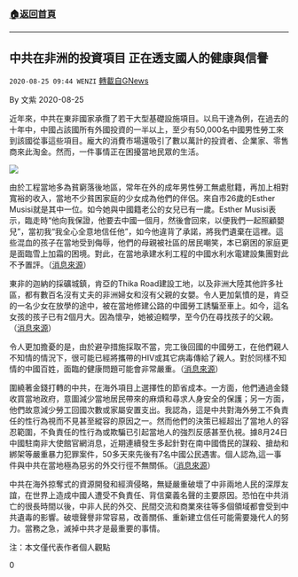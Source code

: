 ###  [:house:返回首頁](https://github.com/ourhimalayas/txt)
---

## 中共在非洲的投資項目 正在透支國人的健康與信譽
`2020-08-25 09:44 WENZI` [轉載自GNews](https://gnews.org/zh-hant/316342/)

By 文紫
2020-08-25

近年來，中共在東非國家承攬了若干大型基礎設施項目。以烏干達為例，在過去的十年中，中國占該國所有外國投資的一半以上，至少有50,000名中國男性勞工來到該國從事這些項目。龐大的消費市場還吸引了數以萬計的投資者、企業家、零售商來此淘金。然而，一件事情正在困擾當地民眾的生活。

![](https://s3.amazonaws.com/gnews-media-offload/wp-content/uploads/2020/08/25093327/%E6%97%A0%E6%A0%87%E9%A2%98-13.png)

由於工程當地多為貧窮落後地區，常年在外的成年男性勞工無處慰籍，再加上相對寬裕的收入，當地不少貧困家庭的少女成為他們的伴侶。來自市26歲的Esther Musisi就是其中一位。如今她與中國籍老公的女兒已有一歲。Esther Musisi表示，臨走時“他向我保證，他要去中國一個月，然後會回來，以便我們一起照顧嬰兒”，當初我“我全心全意地信任他”，如今他違背了承諾，將我們遺棄在這裡。這些混血的孩子在當地受到侮辱，他們的母親被社區的居民嘲笑，本已窮困的家庭更是面臨雪上加霜的困境。對此，在當地承建水利工程的中國水利水電建設集團對此不予置評。（[消息來源](https://www.washingtontimes.com/news/2017/dec/12/uganda-women-abandoned-china-workers-left-babies/)）

東非的迦納的採礦城鎮，肯亞的Thika Road建設工地，以及非洲大陸其他許多社區，都有數百名沒有丈夫的非洲婦女和沒有父親的女嬰。令人更加氣憤的是，肯亞的一名少女在放學的途中，被在當地修建公路的中國勞工誘騙至車上。如今，這名女孩的孩子已有2個月大。因為懷孕，她被迫輟學，至今仍在尋找孩子的父親。（[消息來源](https://face2faceafrica.com/article/babies-unwanted-seeds-sown-in-african-women-by-fleeting-chinese-workers)）

令人更加擔憂的是，由於避孕措施採取不當，完工後回國的中國勞工，在他們親人不知情的情況下，很可能已經將攜帶的HIV或其它病毒傳給了親人。對於同樣不知情的中國百姓，面臨的健康問題可能會非常嚴重。（[消息來源](https://virologyj.biomedcentral.com/articles/10.1186/s12985-020-01404-z??utm_source=other_website&amp;utm_medium=cpm&amp;utm_content=leaderboard&amp;utm_campaign=BSCN_2_DD_X-molfeed_MLS)）

圍繞著金錢打轉的中共，在海外項目上選擇性的節省成本。一方面，他們通過金錢收買當地政府，意圖減少當地居民帶來的麻煩和尋求人身安全的保護；另一方面，他們故意減少勞工回國次數或家屬安置支出。我認為，這是中共對海外勞工不負責任的性行為視而不見甚至縱容的原因之一。然而他們的決策已經超出了當地人的容忍範圍，不負責任的性行為或欺騙已引起當地人的強烈反感甚至仇視。據8月24日中國駐南非大使館官網消息，近期連續發生多起針對在南中國僑民的謀殺、搶劫和綁架等嚴重暴力犯罪案件，50多天來先後有7名中國公民遇害。個人認為,這一事件與中共在當地極為惡劣的外交行徑不無關係。（[消息來源](https://baijiahao.baidu.com/s?id=1675961665466185607&amp;wfr=spider&amp;for=pc)）

中共在海外掠奪式的資源開發和經濟侵略，無疑嚴重破壞了中非兩地人民的深厚友誼，在世界上造成中國人遭受不負責任、背信棄義名聲的主要原因。恐怕在中共消亡的很長時間以後，中非人民的外交、民間交流和商業來往等多個領域都會受到中共遺毒的影響。破壞聲譽非常容易，改善關係、重新建立信任可能需要幾代人的努力。當務之急，滅掉中共才是最重要的事情。

注：本文僅代表作者個人觀點

0
